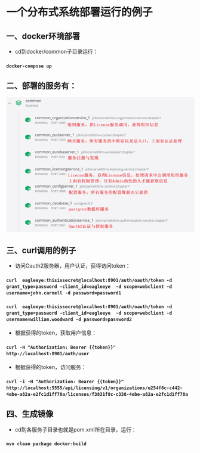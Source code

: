 # 一个分布式系统部署运行的例子
## 一、docker环境部署
+ cd到docker/common子目录运行：
####  `docker-compose up`
## 二、部署的服务有：
![img.png](https://github.com/tzs919/distributed-system-example/blob/master/img.png)
## 三、curl调用的例子
+ 访问Oauth2服务器，用户认证，获得访问token：
####  `curl  eagleeye:thisissecret@localhost:8901/auth/oauth/token -d grant_type=password -client_id=eagleeye  -d scope=webclient -d username=john.carnell -d password=password1`
####  `curl  eagleeye:thisissecret@localhost:8901/auth/oauth/token -d grant_type=password -client_id=eagleeye  -d scope=webclient -d username=william.woodward -d password=password2`
+ 根据获得的token，获取用户信息：
####  `curl -H "Authorization: Bearer {{token}}" http://localhost:8901/auth/user`
+ 根据获得的token，访问服务：
####  `curl -i -H "Authorization: Bearer {{token}}" http://localhost:5555/api/licensing/v1/organizations/e254f8c-c442-4ebe-a82a-e2fc1d1ff78a/licenses/f3831f8c-c338-4ebe-a82a-e2fc1d1ff78a`
## 四、生成镜像
+ cd到各服务子目录也就是pom.xml所在目录，运行：
####  `mvn clean package docker:build`